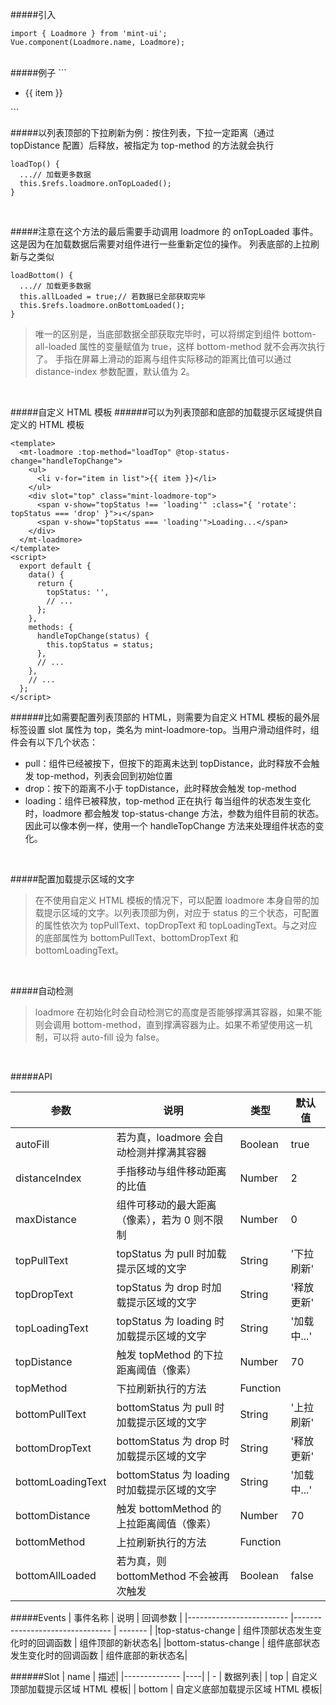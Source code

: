 #####引入
```
import { Loadmore } from 'mint-ui'; 
Vue.component(Loadmore.name, Loadmore);
```
<br>
#####例子
```
<mt-loadmore :top-method="loadTop" :bottom-method="loadBottom" :bottom-all-loaded="allLoaded">
  <ul>
    <li v-for="item in list">{{ item }}</li>
  </ul>
</mt-loadmore>
``` 
<br>

#####以列表顶部的下拉刷新为例：按住列表，下拉一定距离（通过 topDistance 配置）后释放，被指定为 top-method 的方法就会执行
```
loadTop() {
  ...// 加载更多数据
  this.$refs.loadmore.onTopLoaded();
}
```
<br>

#####注意在这个方法的最后需要手动调用 loadmore 的 onTopLoaded 事件。这是因为在加载数据后需要对组件进行一些重新定位的操作。 列表底部的上拉刷新与之类似

```
loadBottom() {
  ...// 加载更多数据
  this.allLoaded = true;// 若数据已全部获取完毕
  this.$refs.loadmore.onBottomLoaded();
}
```

>唯一的区别是，当底部数据全部获取完毕时，可以将绑定到组件 bottom-all-loaded 属性的变量赋值为 true，这样 bottom-method 就不会再次执行了。 手指在屏幕上滑动的距离与组件实际移动的距离比值可以通过 distance-index 参数配置，默认值为 2。

<br>

#####自定义 HTML 模板
######可以为列表顶部和底部的加载提示区域提供自定义的 HTML 模板
```
<template>
  <mt-loadmore :top-method="loadTop" @top-status-change="handleTopChange">
    <ul>
      <li v-for="item in list">{{ item }}</li>
    </ul>
    <div slot="top" class="mint-loadmore-top">
      <span v-show="topStatus !== 'loading'" :class="{ 'rotate': topStatus === 'drop' }">↓</span>
      <span v-show="topStatus === 'loading'">Loading...</span>
    </div>
  </mt-loadmore>
</template>
<script>
  export default {
    data() {
      return {
        topStatus: '',
        // ...
      };
    },
    methods: {
      handleTopChange(status) {
        this.topStatus = status;
      },
      // ...
    },
    // ...
  };
</script>
```

######比如需要配置列表顶部的 HTML，则需要为自定义 HTML 模板的最外层标签设置 slot 属性为 top，类名为 mint-loadmore-top。当用户滑动组件时，组件会有以下几个状态：
+ pull：组件已经被按下，但按下的距离未达到 topDistance，此时释放不会触发 top-method，列表会回到初始位置
+ drop：按下的距离不小于 topDistance，此时释放会触发 top-method
+ loading：组件已被释放，top-method 正在执行 每当组件的状态发生变化时，loadmore 都会触发 top-status-change 方法，参数为组件目前的状态。因此可以像本例一样，使用一个 handleTopChange 方法来处理组件状态的变化。

<br>

#####配置加载提示区域的文字
>在不使用自定义 HTML 模板的情况下，可以配置 loadmore 本身自带的加载提示区域的文字。以列表顶部为例，对应于 status 的三个状态，可配置的属性依次为 topPullText、topDropText 和 topLoadingText。与之对应的底部属性为 bottomPullText、bottomDropText 和 bottomLoadingText。

<br>

#####自动检测
>loadmore 在初始化时会自动检测它的高度是否能够撑满其容器，如果不能则会调用 bottom-method，直到撑满容器为止。如果不希望使用这一机制，可以将 auto-fill 设为 false。

<br>

#####API


| 参数	               | 说明	                                      | 类型	        | 默认值   |
| ------               |------                                       |----           |---------|
|autoFill	        |若为真，loadmore 会自动检测并撑满其容器	        |Boolean	|true       |
|distanceIndex	        |手指移动与组件移动距离的比值	                |Number		|2        |  
|maxDistance	        |组件可移动的最大距离（像素），若为 0 则不限制	 |Number	|0          |
|topPullText	        |topStatus 为 pull 时加载提示区域的文字	        |String		|'下拉刷新'  |
|topDropText	        |topStatus 为 drop 时加载提示区域的文字	        |String		|'释放更新'  |
|topLoadingText	        |topStatus 为 loading 时加载提示区域的文字	|String		|'加载中...'|
|topDistance	        |触发 topMethod 的下拉距离阈值（像素）	        |Number		|70          |
|topMethod	        |下拉刷新执行的方法	                       |Function	|	      |
|bottomPullText	        |bottomStatus 为 pull 时加载提示区域的文字	|String		|'上拉刷新'  |
|bottomDropText	        |bottomStatus 为 drop 时加载提示区域的文字	|String		|'释放更新'  |
|bottomLoadingText	|bottomStatus 为 loading 时加载提示区域的文字	|String		|'加载中...'  |
|bottomDistance	        |触发 bottomMethod 的上拉距离阈值（像素）	|Number		|70          |
|bottomMethod	        |上拉刷新执行的方法	                       |Function	|	      |
|bottomAllLoaded	        |若为真，则 bottomMethod 不会被再次触发	        |Boolean	|false|
 
 
 #####Events
| 事件名称	            | 说明	                      | 回调参数 |
|------------------------- |-------------------------------- | ------- |
|top-status-change	    | 组件顶部状态发生变化时的回调函数   | 组件顶部的新状态名|
|bottom-status-change	    | 组件底部状态发生变化时的回调函数   | 组件底部的新状态名|

######Slot
| name	        | 描述|
|-------------- |----|
| -	        | 数据列表|
| top	        | 自定义顶部加载提示区域 HTML 模板|
| bottom	|  自定义底部加载提示区域 HTML 模板|








